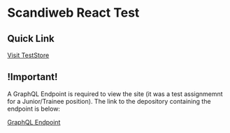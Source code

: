 # Scandiweb React Test

## Quick Link

[Visit TestStore](http://svyatoslav-victor.github.io/test-store)

## !Important!

A GraphQL Endpoint is required to view the site (it was a test assignmemnt for a Junior/Trainee position). The link to the depository containing the endpoint is below:

[GraphQL Endpoint](https://github.com/svyatoslav-victor/test-store-endpoint)
